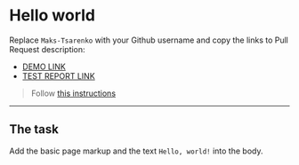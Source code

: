 # Hello world
Replace `Maks-Tsarenko` with your Github username and copy the links to Pull Request description:
- [DEMO LINK](https://Maks-Tsarenko.github.io/layout_hello-world/)
- [TEST REPORT LINK](https://Maks-Tsarenko.github.io/layout_hello-world/report/html_report/)

> Follow [this instructions](https://mate-academy.github.io/layout_task-guideline/#how-to-solve-the-layout-tasks-on-github)
___

## The task 
Add the basic page markup and the text `Hello, world!` into the body.
